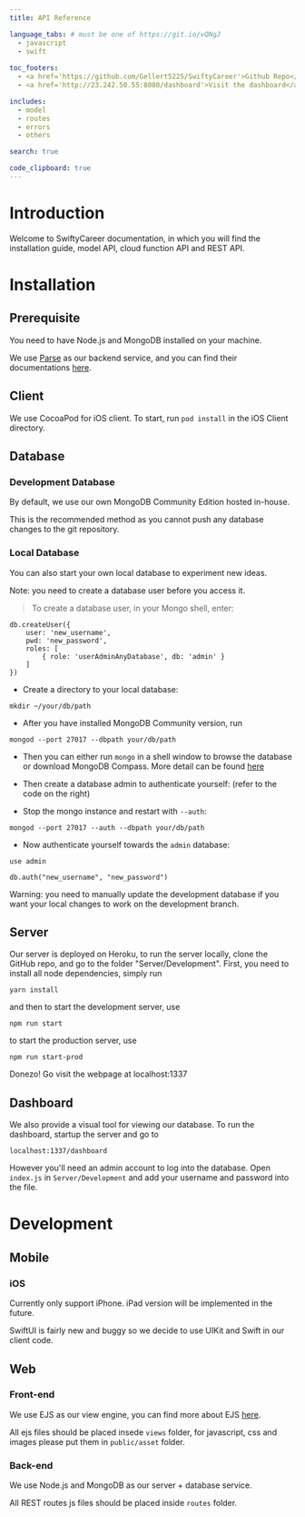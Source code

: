 ```yaml
---
title: API Reference

language_tabs: # must be one of https://git.io/vQNgJ
  - javascript
  - swift
  
toc_footers:
  - <a href='https://github.com/Gellert5225/SwiftyCareer'>Github Repo</a>
  - <a href='http://23.242.50.55:8080/dashboard'>Visit the dashboard</a>

includes:
  - model
  - routes
  - errors
  - others

search: true

code_clipboard: true
---
```


# Introduction

Welcome to SwiftyCareer documentation, in which you will find the installation guide, model API, cloud function API and REST API.


# Installation

## Prerequisite

You need to have Node.js and MongoDB installed on your machine. 

We use [Parse](http://parseplatform.org) as our backend service, and you can find their documentations [here](http://docs.parseplatform.org).

## Client

We use CocoaPod for iOS client. To start, run `pod install` in the iOS Client directory.

## Database

### Development Database

By default, we use our own MongoDB Community Edition hosted in-house. 

This is the recommended method as you cannot push any database changes to the git repository.

### Local Database

You can also start your own local database to experiment new ideas.

<aside class="notice">
Note: you need to create a database user before you access it.
</aside>

> To create a database user, in your Mongo shell, enter: 

```shell
db.createUser({
    user: 'new_username',
    pwd: 'new_password',
    roles: [
        { role: 'userAdminAnyDatabase', db: 'admin' }
    ]
})
```

- Create a directory to your local database:

`mkdir ~/your/db/path`

- After you have installed MongoDB Community version, run 

`mongod --port 27017 --dbpath your/db/path`

- Then you can either run `mongo` in a shell window to browse the database or download MongoDB Compass. More detail can be found [here](https://docs.mongodb.com/manual/administration/install-community/)

- Then create a database admin to authenticate yourself: (refer to the code on the right)

- Stop the mongo instance and restart with `--auth`:

`mongod --port 27017 --auth --dbpath your/db/path`

- Now authenticate yourself towards the `admin` database:

`use admin`

`db.auth("new_username", "new_password")`

<aside class="warning">
Warning: you need to manually update the development database if you want your local changes to work on the development branch.
</aside>

## Server

Our server is deployed on Heroku, to run the server locally, clone the GitHub repo, and go to the folder "Server/Development". First, you need to install all node dependencies, simply run

`yarn install` 

and then to start the development server, use

`npm run start` 

to start the production server, use

`npm run start-prod`

Donezo! Go visit the webpage at localhost:1337

## Dashboard

We also provide a visual tool for viewing our database. To run the dashboard, startup the server and go to 

`localhost:1337/dashboard`

However you'll need an admin account to log into the database. Open `index.js` in `Server/Development` and add your username and password into the file.

# Development

## Mobile

### iOS

Currently only support iPhone. iPad version will be implemented in the future. 

SwiftUI is fairly new and buggy so we decide to use UIKit and Swift in our client code.

## Web

### Front-end

We use EJS as our view engine, you can find more about EJS [here](http://ejs.co). 

All ejs files should be placed insede `views` folder, for javascript, css and images please put them in `public/asset` folder.

### Back-end

We use Node.js and MongoDB as our server + database service. 

All REST routes js files should be placed inside `routes` folder.
